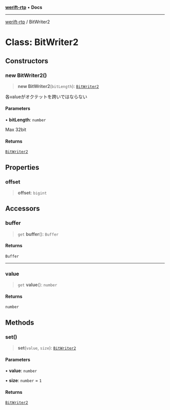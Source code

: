 [**werift-rtp**](../README.md) • **Docs**

***

[werift-rtp](../globals.md) / BitWriter2

# Class: BitWriter2

## Constructors

### new BitWriter2()

> **new BitWriter2**(`bitLength`): [`BitWriter2`](BitWriter2.md)

各valueがオクテットを跨いではならない

#### Parameters

• **bitLength**: `number`

Max 32bit

#### Returns

[`BitWriter2`](BitWriter2.md)

## Properties

### offset

> **offset**: `bigint`

## Accessors

### buffer

> `get` **buffer**(): `Buffer`

#### Returns

`Buffer`

***

### value

> `get` **value**(): `number`

#### Returns

`number`

## Methods

### set()

> **set**(`value`, `size`): [`BitWriter2`](BitWriter2.md)

#### Parameters

• **value**: `number`

• **size**: `number` = `1`

#### Returns

[`BitWriter2`](BitWriter2.md)
